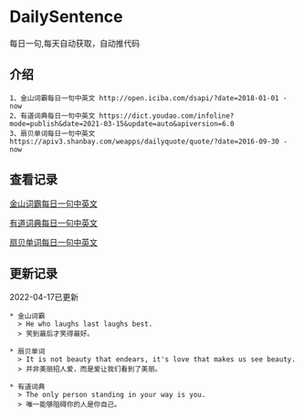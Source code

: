 # DailySentence

每日一句,每天自动获取，自动推代码

## 介绍

```
1、金山词霸每日一句中英文 http://open.iciba.com/dsapi/?date=2018-01-01 - now
2、有道词典每日一句中英文 https://dict.youdao.com/infoline?mode=publish&date=2021-03-15&update=auto&apiversion=6.0
3、扇贝单词每日一句中英文 https://apiv3.shanbay.com/weapps/dailyquote/quote/?date=2016-09-30 - now
```

## 查看记录

[金山词霸每日一句中英文](./data/iciba/)

[有道词典每日一句中英文](./data/youdao/)

[扇贝单词每日一句中英文](./data/shanbay/)

## 更新记录
2022-04-17已更新 
```
* 金山词霸
  > He who laughs last laughs best. 
  > 笑到最后才笑得最好。

* 扇贝单词
  > It is not beauty that endears, it's love that makes us see beauty.
  > 并非美丽招人爱，而是爱让我们看到了美丽。

* 有道词典
  > The only person standing in your way is you.
  > 唯一能够阻碍你的人是你自己。

```
